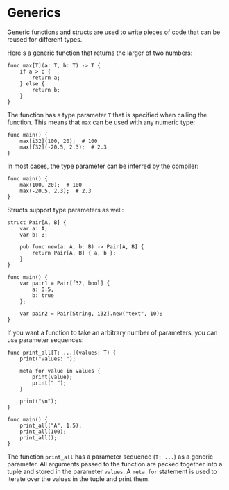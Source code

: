 # Generics

Generic functions and structs are used to write pieces of code that can be reused for different types.

Here's a generic function that returns the larger of two numbers:

```banjo
func max[T](a: T, b: T) -> T {
    if a > b {
        return a;
    } else {
        return b;
    }
}
```

The function has a type parameter `T` that is specified when calling the function. This means that `max` can be used with any numeric type:

```banjo
func main() {
    max[i32](100, 20);  # 100
    max[f32](-20.5, 2.3);  # 2.3 
}
```

In most cases, the type parameter can be inferred by the compiler:

```banjo
func main() {
    max(100, 20);  # 100
    max(-20.5, 2.3);  # 2.3 
}
```

Structs support type parameters as well:

```banjo
struct Pair[A, B] {
	var a: A;
	var b: B;
	
	pub func new(a: A, b: B) -> Pair[A, B] {
		return Pair[A, B] { a, b };
	}
}

func main() {
	var pair1 = Pair[f32, bool] {
		a: 0.5,
		b: true
	};
	
	var pair2 = Pair[String, i32].new("text", 10);
}

```

If you want a function to take an arbitrary number of parameters, you can use parameter sequences:

```banjo
func print_all[T: ...](values: T) {
	print("values: ");

    meta for value in values {
        print(value);
		print(" ");
    }
	
	print("\n");
}

func main() {
    print_all("A", 1.5);
    print_all(100);
    print_all();
}
```

The function `print_all` has a parameter sequence (`T: ...`) as a generic parameter. All arguments passed to the function are packed together into a tuple and stored in the parameter `values`. A `meta for` statement is used to iterate over the values in the tuple and print them.